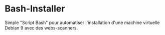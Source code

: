 # Bash-Installer

Simple "Script Bash" pour automatiser l'installation d'une machine virtuelle Debian 9 avec des webs-scanners.
